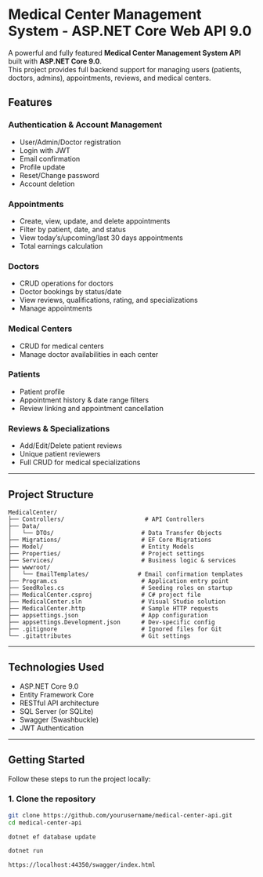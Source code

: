 # Medical Center Management System - ASP.NET Core Web API 9.0

A powerful and fully featured **Medical Center Management System API** built with **ASP.NET Core 9.0**.  
This project provides full backend support for managing users (patients, doctors, admins), appointments, reviews, and medical centers.

## Features

### Authentication & Account Management
- User/Admin/Doctor registration
- Login with JWT
- Email confirmation
- Profile update
- Reset/Change password
- Account deletion

### Appointments
- Create, view, update, and delete appointments
- Filter by patient, date, and status
- View today’s/upcoming/last 30 days appointments
- Total earnings calculation

###  Doctors
- CRUD operations for doctors
- Doctor bookings by status/date
- View reviews, qualifications, rating, and specializations
- Manage appointments

### Medical Centers
- CRUD for medical centers
- Manage doctor availabilities in each center

### Patients
- Patient profile
- Appointment history & date range filters
- Review linking and appointment cancellation

### Reviews & Specializations
- Add/Edit/Delete patient reviews
- Unique patient reviewers
- Full CRUD for medical specializations

---

## Project Structure
```
MedicalCenter/
├── Controllers/                       # API Controllers
├── Data/
│   └── DTOs/                         # Data Transfer Objects
├── Migrations/                       # EF Core Migrations
├── Model/                            # Entity Models
├── Properties/                       # Project settings
├── Services/                         # Business logic & services
├── wwwroot/
│   └── EmailTemplates/              # Email confirmation templates
├── Program.cs                        # Application entry point
├── SeedRoles.cs                      # Seeding roles on startup
├── MedicalCenter.csproj              # C# project file
├── MedicalCenter.sln                 # Visual Studio solution
├── MedicalCenter.http                # Sample HTTP requests
├── appsettings.json                  # App configuration
├── appsettings.Development.json      # Dev-specific config
├── .gitignore                        # Ignored files for Git
└── .gitattributes                    # Git settings
```
---

## Technologies Used

- ASP.NET Core 9.0
- Entity Framework Core
- RESTful API architecture
- SQL Server (or SQLite)
- Swagger (Swashbuckle)
- JWT Authentication

---

## Getting Started

Follow these steps to run the project locally:

### 1. Clone the repository
```bash
git clone https://github.com/yourusername/medical-center-api.git
cd medical-center-api

dotnet ef database update

dotnet run

https://localhost:44350/swagger/index.html
```



